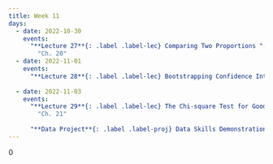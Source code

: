 ```yaml
---
title: Week 11
days:
  - date: 2022-10-30
    events:
      "**Lecture 27**{: .label .label-lec} Comparing Two Proportions ":
        "Ch. 20"
  - date: 2022-11-01
    events:
      "**Lecture 28**{: .label .label-lec} Bootstrapping Confidence Intervals ": 
      
  - date: 2022-11-03
    events:
      "**Lecture 29**{: .label .label-lec} The Chi-square Test for Goodness of Fit ":
        "Ch. 21"
      
      "**Data Project**{: .label .label-proj} Data Skills Demonstration Part II (Due 5:00 PM PST)":
---
```


0